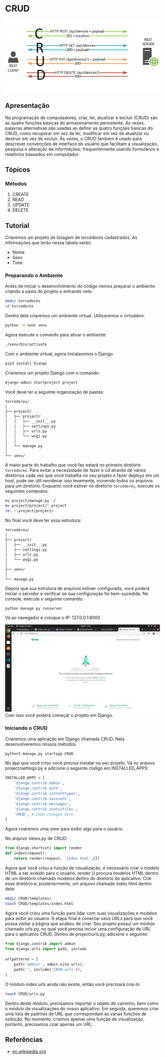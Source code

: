 # CRUD

![crud](img/rest-crud.png)

## Apresentação

Na programação de computadores, criar, ler, atualizar e excluir (CRUD) são as quatro funções básicas do armazenamento persistente. As vezes, palavras alternativas são usadas ao definir as quatro funções básicas do CRUD, como recuperar em vez de ler, modificar em vez de atualizar ou destruir em vez de excluir. Às vezes, o CRUD também é usado para descrever convenções de interface do usuário que facilitam a visualização, pesquisa e alteração de informações; frequentemente usando formulários e relatórios baseados em computador.

## Tópicos

### Métodos

1. CREATE
2. READ
3. UPDATE
4. DELETE

## Tutorial

Criaremos um projeto de listagem de torcedores cadastrados. As informações que terão nessa tabela serão:

* Nome
* Sexo
* Time

### Preparando o Ambiente

Antes de iniciar o desenvolvimento do código iremos preparar o ambiente criando a pasta do projeto e entrando nela:

```sh
mkdir torcedores
cd torcedores
```
Dentro dela criaremos um ambiente virtual. Utilizaremos o virtualenv.

```sh
python -m venv venv
```
Agora esecute o comando para ativar o ambiente:
```sh
./venv/bin/activate
```
Com o ambiente virtual, agora instalaremos o Django:
```sh
pip3 install Django
```
Criaremos um projeto Django com o comando:
```sh
django-admin startproject project
```
Você deve ter a seguinte organização de pastas:
```
torcedores/
│
├── project/
│   ├── project/
│   │   ├── __init__.py
│   │   ├── settings.py
│   │   ├── urls.py
│   │   └── wsgi.py
│   │
│   └── manage.py
│
└── venv/
```
A maior parte do trabalho que você faz estará no primeiro diretório `torcedores`. Para evitar a necessidade de fazer o cd através de vários diretórios cada vez que você trabalha no seu projeto e fazer deploys em um host, pode ser útil reordenar isso levemente, movendo todos os arquivos para um diretório. Enquanto você estiver no diretório `torcedores`, execute os seguintes comandos:
```sh
mv project/manage.py ./
mv project/project/* project
rm -r project/project/
```
No final você deve ter essa estrutura:
```
torcedores/
│
├── project/
│   ├── __init__.py
│   ├── settings.py
│   ├── urls.py
│   └── wsgi.py
│
├── venv/
│
└── manage.py
```
Depois que sua estrutura de arquivos estiver configurada, você poderá iniciar o servidor e verificar se sua configuração foi bem-sucedida. No console, execute o seguinte comando:
```shell
python manage.py runserver
```
Vá ao navegador e coloque o IP: 127.0.0.1:8000

![Django](img/screen.png)
Com isso você poderá começar o projeto em Django.

### Iniciando o CRUD

Criaremos uma aplicação em Django chamada CRUD. Nela desenvolveremos nossos métodos.

```sh
python3 manage.py startapp CRUD
```
No app que você criou você precisa instalar no seu projeto. Vá no arquivo project/settings.py e adicione o seguinte código em INSTALLED_APPS:

```python
INSTALLED_APPS = [
    'django.contrib.admin',
    'django.contrib.auth',
    'django.contrib.contenttypes',
    'django.contrib.sessions',
    'django.contrib.messages',
    'django.contrib.staticfiles',
    'CRUD', # Code changed here
]
```

Agora criaremos uma view para exibir algo para o usuário.

No arquivo views.py de CRUD:

```python
from django.shortcuts import render
def index(request):
    return render(request, 'index.html',{})
```
Agora que você criou a função de visualização, é necessário criar o modelo HTML a ser exibido para o usuário. render () procura modelos HTML dentro de um diretório chamado modelos dentro do diretório do aplicativo. Crie esse diretório e, posteriormente, um arquivo chamado index.html dentro dele:
```sh
mkdir CRUD/templates/
touch CRUD/templates/index.html
```
Agora você criou uma função para lidar com suas visualizações e modelos para exibir ao usuário. A etapa final é conectar seus URLs para que você possa visitar a página que acabou de criar. Seu projeto possui um módulo chamado urls.py, no qual você precisa incluir uma configuração de URL para o aplicativo CRUD. Dentro de project/urls.py, adicione o seguinte:
```python
from django.contrib import admin
from django.urls import path, include

urlpatterns = [
    path('admin/', admin.site.urls),
    path('', include('CRUD.urls')),
]
```
O módulo index.urls ainda não existe, então você precisará criá-lo:
```sh
touch CRUD/urls.py
```
Dentro deste módulo, precisamos importar o objeto de caminho, bem como o módulo de visualizações do nosso aplicativo. Em seguida, queremos criar uma lista de padrões de URL que correspondam às várias funções de exibição. No momento, criamos apenas uma função de visualização, portanto, precisamos criar apenas um URL:


## Referências

* [en.wikipedia.org](https://en.wikipedia.org/wiki/Create,_read,_update_and_delete)